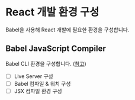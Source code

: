 # React 개발 환경 구성

Babel을 사용해 React 개발에 필요한 환경을 구성합니다.

## Babel JavaScript Compiler

Babel CLI 환경을 구성합니다. ([참고](https://babeljs.io/setup#installation))

- [ ] Live Server 구성
- [ ] Babel 컴파일 & 워치 구성
- [ ] JSX 컴파일 환경 구성

